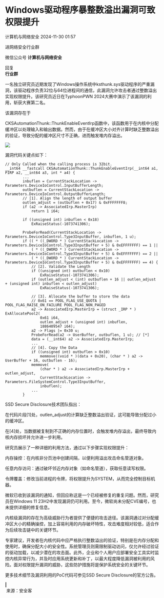 #  Windows驱动程序暴整数溢出漏洞可致权限提升   
 计算机与网络安全   2024-11-30 01:57  
  
[](http://mp.weixin.qq.com/s?__biz=MjM5OTk4MDE2MA==&mid=2655258303&idx=1&sn=4d377c24c73e9ba8409a738277dfe59d&chksm=bc839b508bf4124687c99bd20724b623e26fad9cc3452dc559afefba3a92e8aa5822cefa9b4f&scene=21#wechat_redirect)  
  
进网络安全行业群  
  
微信公众号 **计算机与网络安全**  
  
回复   
**行业群**  
  
  
一名独立研究员近期发现了Windows操作系统中ksthunk.sys驱动程序的严重漏洞，该驱动程序负责32位与64位进程间的通信，此漏洞允许攻击者通过整数溢出实现权限提升。该研究员近日在TyphoonPWN 2024大赛中演示了该漏洞的利用，斩获大赛第二名。  
  
  
该漏洞存在于  
  
CKSAutomationThunk::ThunkEnableEventIrp函数中，该函数用于在内核中分配缓冲区以处理输入和输出数据。然而，由于在缓冲区大小对齐计算时缺乏整数溢出的验证，导致分配的缓冲区尺寸不正确，进而触发堆内存溢出。  
  
  
![](https://mmbiz.qpic.cn/sz_mmbiz_jpg/Ok4fxxCpBb59WoxddDT09tshuu9wz6Wabo6qIwR3ROktdwrdXiaSBTTcoNicWiaVibL8E9JP7Q8gJIzUN4N9XIWy7A/640?wx_fmt=other&from=appmsg&tp=webp&wxfrom=5&wx_lazy=1&wx_co=1 "")  
  
  
漏洞代码关键点如下：  
```
// Only Called when the calling process is 32bit.
__int64 __fastcall CKSAutomationThunk::ThunkEnableEventIrp(__int64 a1, PIRP a2, __int64 a3, int * a4) {
        ...
        inbuflen = CurrentStackLocation -> Parameters.DeviceIoControl.InputBufferLength;
        outbuflen = CurrentStackLocation -> Parameters.DeviceIoControl.OutputBufferLength;
        // [1]. Align the length of output buffer
        outlen_adjust = (outbuflen + 0x17) & 0xFFFFFFF8;
        if (a2 -> AssociatedIrp.MasterIrp)
            return 1 i64;

        if ((unsigned int) inbuflen < 0x18)
            ExRaiseStatus(-1073741306);

        ProbeForRead(CurrentStackLocation -> Parameters.DeviceIoControl.Type3InputBuffer, inbuflen, 1 u);
        if (( * ((_DWORD * ) CurrentStackLocation -> Parameters.DeviceIoControl.Type3InputBuffer + 5) & 0xEFFFFFFF) == 1 ||
            ( * ((_DWORD * ) CurrentStackLocation -> Parameters.DeviceIoControl.Type3InputBuffer + 5) & 0xEFFFFFFF) == 2 ||
            ( * ((_DWORD * ) CurrentStackLocation -> Parameters.DeviceIoControl.Type3InputBuffer + 5) & 0xEFFFFFFF) == 4) {
            // [2]. Validate the Length
            if ((unsigned int) outbuflen < 0x10)
                ExRaiseStatus(-1073741306);
            if (outlen_adjust < (int) outbuflen + 16 || outlen_adjust + (unsigned int) inbuflen < outlen_adjust)
                ExRaiseStatus(-1073741306);

            // [3]. Allocate the buffer to store the data
            // 0x61 == POOL_FLAG_USE_QUOTA | POOL_FLAG_RAISE_ON_FAILURE POOL_FLAG_NON_PAGED
            a2 -> AssociatedIrp.MasterIrp = (struct _IRP * ) ExAllocatePool2(
                0x61 i64,
                outlen_adjust + (unsigned int) inbuflen,
                1886409547 i64);
            a2 -> Flags |= 0x30 u;
            ProbeForRead(a2 -> UserBuffer, outbuflen, 1 u); // [*] 
            data = (__int64) a2 -> AssociatedIrp.MasterIrp;
            ...
            // [4]. Copy the Data
            if ((unsigned int) outbuflen > 0x10)
                memmove((void * )(data + 0x20), (char * ) a2 -> UserBuffer + 16, outbuflen - 16);
            memmove(
                (char * ) a2 -> AssociatedIrp.MasterIrp + outlen_adjust,
                CurrentStackLocation -> Parameters.FileSystemControl.Type3InputBuffer,
                inbuflen);
            ...
        }
```  
  
  
SSD Secure Disclosure技术团队指出：  
  
  
在代码片段[1]处，outlen_adjust的计算缺乏整数溢出验证，这可能导致分配过小的缓冲区。  
  
  
在[4]处，当数据被复制到不正确的内存位置时，会触发堆内存溢出，最终导致内核内存损坏并允许进一步利用。  
  
  
研究员展示了一种详细的利用方法，通过以下步骤实现权限提升：  
  
  
内存操控：在内核非分页池中创建间隔，以便利用溢出攻击命名管道对象。  
  
任意内存访问：通过破坏邻近内存对象（如命名管道），获取任意读写权限。  
  
令牌覆盖：修改当前进程的令牌，将权限提升为SYSTEM，从而完全控制目标机器。  
  
  
微软已收到该漏洞的通知，但回应称这是一个已经被修复的重复问题。然而，研究员在Windows 11 23H2中发现漏洞仍可利用。至今，微软尚未分配CVE编号，也未提供详细的修复信息。  
  
  
内核级漏洞的存在为高级威胁行为者提供了便捷的攻击途径。该漏洞通过对分配缓冲区大小的精确操控，加上容易利用的内存破坏特性，攻击难度相对较低，适合作为后续攻击链中的关键环节。  
  
  
专家建议，开发者在内核代码中应严格执行整数溢出的验证，特别是在内存分配和使用时，确保分配大小的安全性。系统管理员则需限制驱动访问，仅允许经过验证的驱动加载，以减少潜在的攻击面。此外，企业和个人用户应部署安全工具实时监控内核异常行为，并及时应用系统更新和补丁，以最大程度降低漏洞被利用的风险。面对权限提升漏洞的威胁，这些防护措施将是保护系统安全的关键环节。  
  
  
更多技术细节及漏洞利用的PoC代码可参见SSD Secure Disclosure的官方公告。  
  
  
**|**  
 来源：安全客  
  
